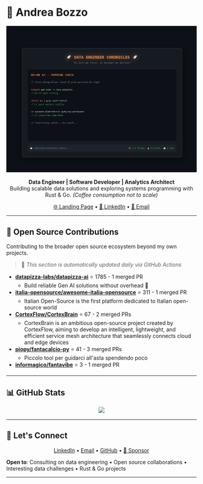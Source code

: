 # 👋 Andrea Bozzo

<div align="center">
  <picture>
    <source media="(prefers-color-scheme: dark)"
            srcset="./assets/animations/Animazione1.gif">
    <source media="(prefers-color-scheme: light)"
            srcset="./assets/animations/Animazione1.gif">
    <img alt="Data Engineer Chronicles - A day in the life"
         src="./assets/animations/Animazione1.gif"
         width="850">
  </picture>
</div>

<p align="center">
  <strong>Data Engineer | Software Developer | Analytics Architect</strong><br>
  Building scalable data solutions and exploring systems programming with Rust & Go. <em>(Coffee consumption not to scale)</em>
</p>

<p align="center">
  <a href="https://andreabozzo.github.io/AndreaBozzo/">🌐 Landing Page</a> •
  <a href="https://www.linkedin.com/in/andrea-bozzo-/">💼 LinkedIn</a> •
  <a href="mailto:andreabozzo92@gmail.com">📧 Email</a>
</p>

---

## 🌟 Open Source Contributions

Contributing to the broader open source ecosystem beyond my own projects.

> 🤖 *This section is automatically updated daily via GitHub Actions*

<!-- EXTERNAL_CONTRIBUTIONS:START -->
- **[datapizza-labs/datapizza-ai](https://github.com/datapizza-labs/datapizza-ai)** ⭐ 1785 - 1 merged PR
  - Build reliable Gen AI solutions without overhead 🍕
- **[italia-opensource/awesome-italia-opensource](https://github.com/italia-opensource/awesome-italia-opensource)** ⭐ 311 - 1 merged PR
  - Italian Open-Source is the first platform dedicated to Italian open-source world
- **[CortexFlow/CortexBrain](https://github.com/CortexFlow/CortexBrain)** ⭐ 67 - 2 merged PRs
  - CortexBrain is an ambitious open-source project created by CortexFlow, aiming to develop an intelligent, lightweight, and efficient service mesh architecture that seamlessly connects cloud and edge devices
- **[piopy/fantacalcio-py](https://github.com/piopy/fantacalcio-py)** ⭐ 41 - 3 merged PRs
  - Piccolo tool per guidarci all'asta spendendo poco
- **[informagico/fantavibe](https://github.com/informagico/fantavibe)** ⭐ 3 - 1 merged PR
<!-- EXTERNAL_CONTRIBUTIONS:END -->

---

## 📊 GitHub Stats

<p align="center">
  <img src="https://github-readme-stats.vercel.app/api/top-langs/?username=AndreaBozzo&layout=compact&langs_count=6&theme=default"/>
</p>

---

## 🤝 Let's Connect

<p align="center">
  <a href="https://www.linkedin.com/in/andrea-bozzo-/">LinkedIn</a> •
  <a href="mailto:andreabozzo92@gmail.com">Email</a> •
  <a href="https://github.com/AndreaBozzo">GitHub</a> •
  <a href="https://github.com/sponsors/AndreaBozzo">💎 Sponsor</a>
</p>

**Open to**: Consulting on data engineering • Open source collaborations • Interesting data challenges • Rust & Go projects

---
